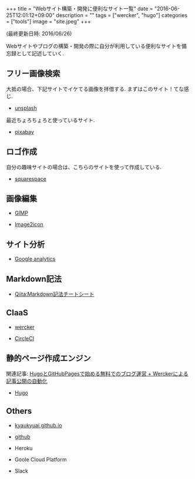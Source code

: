 +++
title = "Webサイト構築・開発に便利なサイト一覧"
date = "2016-06-25T12:01:12+09:00"
description = ""
tags = ["wercker", "hugo"]
categories = ["tools"]
image = "site.jpeg"
+++

(最終更新日時: 2016/06/26)

Webサイトやブログの構築・開発の際に自分が利用している便利なサイトを備忘録として記述していく.

## フリー画像検索

大抵の場合、下記サイトでイケてる画像を拝借する. まずはこのサイト！てな感じ.

- [unsplash](https://unsplash.com/)

最近ちょろちょろと使っているサイト.

- [pixabay](https://pixabay.com/)

## ロゴ作成

自分の趣味サイトの場合は、こちらのサイトを使って作成している.

- [squarespace](https://www.squarespace.com/logo#)

## 画像編集

- [GIMP](https://www.gimp.org/)

- [Image2icon](http://www.img2icnsapp.com/)

## サイト分析

- [Google analytics](https://www.google.com/analytics/)


## Markdown記法

-  [Qiita:Markdown記法チートシート](http://qiita.com/Qiita/items/c686397e4a0f4f11683d#images---%E7%94%BB%E5%83%8F%E5%9F%8B%E3%82%81%E8%BE%BC%E3%81%BF)

## CIaaS

- [wercker](https://app.wercker.com/)

- [CircleCI](https://circleci.com/)

## 静的ページ作成エンジン

関連記事: [HugoとGitHubPagesで始める無料でのブログ運営 + Werckerによる記事公開の自動化](https://kyaukyuai.github.io/post/hello/)

- [Hugo](https://gohugo.io/)

## Others

- [kyaukyuai.github.io](https://kyaukyuai.github.io/)

- [github](https://github.com/)

- Heroku

- Goole Cloud Platform

- Slack
